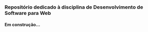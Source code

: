 ### Repositório dedicado à disciplina de Desenvolvimento de Software para Web

#### Em construção...
